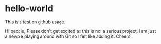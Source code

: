 # hello-world
This is a test on github usage.

Hi people,
Please don't get excited as this is not a serious project. I am just a newbie playing around with Git so I felt like adding it. Cheers.
